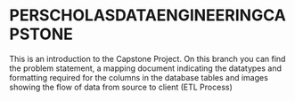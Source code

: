 # PERSCHOLASDATAENGINEERINGCAPSTONE

This is an introduction to the Capstone Project. On this branch you can find the problem statement, a mapping document indicating the datatypes and formatting required for the columns in the database tables and images showing the flow of data from source to client (ETL Process)
